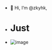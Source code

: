 - 👋 Hi, I’m @zkyhk,
- # Just

- ![image](https://github.com/zkyhk/zkyhk/assets/151123009/0a25e274-dac0-45a8-a59f-41d4785786bc)
